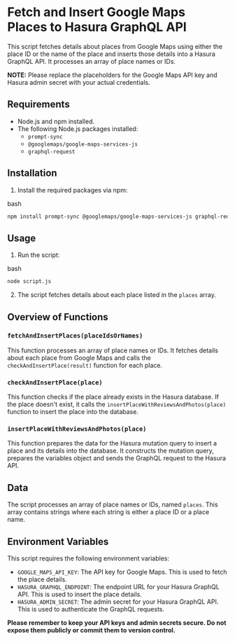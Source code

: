 Fetch and Insert Google Maps Places to Hasura GraphQL API
=========================================================

This script fetches details about places from Google Maps using either the place ID or the name of the place and inserts those details into a Hasura GraphQL API. It processes an array of place names or IDs.

**NOTE:** Please replace the placeholders for the Google Maps API key and Hasura admin secret with your actual credentials.

Requirements
------------

*   Node.js and npm installed.
*   The following Node.js packages installed:
    *   `prompt-sync`
    *   `@googlemaps/google-maps-services-js`
    *   `graphql-request`

Installation
------------

1.  Install the required packages via npm:

bash

```bash
npm install prompt-sync @googlemaps/google-maps-services-js graphql-request
```

Usage
-----

1.  Run the script:

bash

```bash
node script.js
```

2.  The script fetches details about each place listed in the `places` array.

Overview of Functions
---------------------

### `fetchAndInsertPlaces(placeIdsOrNames)`

This function processes an array of place names or IDs. It fetches details about each place from Google Maps and calls the `checkAndInsertPlace(result)` function for each place.

### `checkAndInsertPlace(place)`

This function checks if the place already exists in the Hasura database. If the place doesn't exist, it calls the `insertPlaceWithReviewsAndPhotos(place)` function to insert the place into the database.

### `insertPlaceWithReviewsAndPhotos(place)`

This function prepares the data for the Hasura mutation query to insert a place and its details into the database. It constructs the mutation query, prepares the variables object and sends the GraphQL request to the Hasura API.

Data
----

The script processes an array of place names or IDs, named `places`. This array contains strings where each string is either a place ID or a place name.

Environment Variables
---------------------

This script requires the following environment variables:

*   `GOOGLE_MAPS_API_KEY`: The API key for Google Maps. This is used to fetch the place details.
*   `HASURA_GRAPHQL_ENDPOINT`: The endpoint URL for your Hasura GraphQL API. This is used to insert the place details.
*   `HASURA_ADMIN_SECRET`: The admin secret for your Hasura GraphQL API. This is used to authenticate the GraphQL requests.

**Please remember to keep your API keys and admin secrets secure. Do not expose them publicly or commit them to version control.**